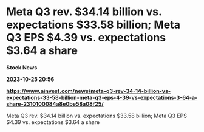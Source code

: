 # Meta Q3 rev. $34.14 billion vs. expectations $33.58 billion; Meta Q3 EPS $4.39 vs. expectations $3.64 a share
**Stock News**

**2023-10-25 20:56**

**https://www.ainvest.com/news/meta-q3-rev-34-14-billion-vs-expectations-33-58-billion-meta-q3-eps-4-39-vs-expectations-3-64-a-share-2310100084a8e0be58a08f25/**

Meta Q3 rev. $34.14 billion vs. expectations $33.58 billion; Meta Q3 EPS $4.39 vs. expectations $3.64 a share